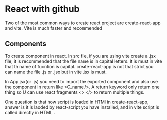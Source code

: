 # React with github

Two of the most common ways to create react project are create-react-app and vite. Vite is much faster and recommended

## Components
To create component in react. In src file, if you are using vite create a .jsx file, it is recommended that the file name is in capital letters. It is must in vite that th name of fucntion is capital. create-react-app is not that strict you can name the file .js or .jsx but in vite .jsx is must.

In App.jsx(or .js) you need to import the exported component and also use the component in return like <C_name />. A return keyword only return one thing so  U can use react fragments <> </> to return multiple things.

One question is that how script is loaded in HTMl in create-react-app, answer is it is laoded by react-script you have installed, and in vite script is called directly in HTML .
